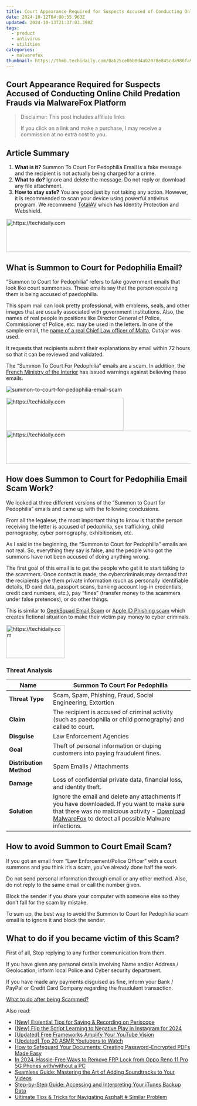 ```yaml
---
title: Court Appearance Required for Suspects Accused of Conducting Online Child Predation Frauds via MalwareFox Platform
date: 2024-10-12T04:00:55.963Z
updated: 2024-10-13T21:37:03.390Z
tags:
  - product
  - antivirus
  - utilities
categories:
  - malwarefox
thumbnail: https://thmb.techidaily.com/0ab25ce0bb8d4ab2078e845cda986fa9a30d3de551640bc5deeb7f8730f9ba76.jpg
---
```


## Court Appearance Required for Suspects Accused of Conducting Online Child Predation Frauds via MalwareFox Platform

>  Disclaimer: This post includes affiliate links
>
>  If you click on a link and make a purchase, I may receive a commission at no extra cost to you.
>

## Article Summary

1. **What is it?** Summon To Court For Pedophilia Email is a fake message and the recipient is not actually being charged for a crime.
2. **What to do?** Ignore and delete the message. Do not reply or download any file attachment.
3. **How to stay safe?** You are good just by not taking any action. However, it is recommended to scan your device using powerful antivirus program. We recommend [TotalAV](https://tools.techidaily.com/malwarefox/products/) which has Identity Protection and Webshield.

<!-- affiliate ads begin -->
<a href="https://appsumo.8odi.net/c/5597632/2144279/7443" target="_top" id="2144279">
  <img src="//a.impactradius-go.com/display-ad/7443-2144279" border="0" alt="https://techidaily.com" width="728" height="90"/>
</a>
<img height="0" width="0" src="https://appsumo.8odi.net/i/5597632/2144279/7443" style="position:absolute;visibility:hidden;" border="0" />
<!-- affiliate ads end -->

## What is Summon to Court for Pedophilia Email?

“Summon to Court for Pedophilia” refers to fake government emails that look like court summonses. These emails say that the person receiving them is being accused of paedophilia. 

This spam mail can look pretty professional, with emblems, seals, and other images that are usually associated with government institutions. Also, the names of real people in positions like Director General of Police, Commissioner of Police, etc. may be used in the letters. In one of the sample email, the [name of a real Chief Law officer of Malta](https://timesofmalta.com/articles/view/new-email-scam-threatens-recipients-paedophilia-court-charges.979598), Cutajar was used. 

It requests that recipients submit their explanations by email within 72 hours so that it can be reviewed and validated.

The “Summon To Court For Pedophilia” emails are a scam. In addition, the [French Ministry of the Interior](https://www.interieur.gouv.fr/actualites/communiques/escroquerie-au-faux-courriel) has issued warnings against believing these emails.

![](https://www.malwarefox.com/wp-content/uploads/2023/01/summon-to-court-for-pedophilia-email-scam.webp "summon-to-court-for-pedophilia-email-scam")

<!-- affiliate ads begin -->
<a href="https://bluettius.sjv.io/c/5597632/2139113/17108" target="_top" id="2139113">
  <img src="//a.impactradius-go.com/display-ad/17108-2139113" border="0" alt="https://techidaily.com" width="320" height="90"/>
</a>
<img height="0" width="0" src="https://bluettius.sjv.io/i/5597632/2139113/17108" style="position:absolute;visibility:hidden;" border="0" />
<!-- affiliate ads end -->

<!-- affiliate ads begin -->
<a href="https://ephamedtechinc.pxf.io/c/5597632/2130531/26400" target="_top" id="2130531">
  <img src="//a.impactradius-go.com/display-ad/26400-2130531" border="0" alt="https://techidaily.com" width="728" height="90"/>
</a>
<img height="0" width="0" src="https://ephamedtechinc.pxf.io/i/5597632/2130531/26400" style="position:absolute;visibility:hidden;" border="0" />
<!-- affiliate ads end -->

## How does Summon to Court for Pedophilia Email Scam Work?

We looked at three different versions of the “Summon to Court for Pedophilia” emails and came up with the following conclusions.

From all the legalese, the most important thing to know is that the person receiving the letter is accused of pedophilia, sex trafficking, child pornography, cyber pornography, exhibitionism, etc. 

As I said in the beginning, the “Summon to Court for Pedophilia” emails are not real. So, everything they say is false, and the people who got the summons have not been accused of doing anything wrong.

The first goal of this email is to get the people who get it to start talking to the scammers. Once contact is made, the cybercriminals may demand that the recipients give them private information (such as personally identifiable details, ID card data, passport scans, banking account log-in credentials, credit card numbers, etc.), pay “fines” (transfer money to the scammers under false pretences), or do other things.

This is similar to [GeekSquad Email Scam](https://tools.techidaily.com/malwarefox/products/) or [Apple ID Phishing scam](https://tools.techidaily.com/malwarefox/products/) which creates fictional situation to make their victim pay money to cyber criminals.

<!-- affiliate ads begin -->
<a href="https://review-au.sjv.io/c/5597632/2098700/14409" target="_top" id="2098700">
  <img src="//a.impactradius-go.com/display-ad/14409-2098700" border="0" alt="https://techidaily.com" width="160" height="90"/>
</a>
<img height="0" width="0" src="https://review-au.sjv.io/i/5597632/2098700/14409" style="position:absolute;visibility:hidden;" border="0" />
<!-- affiliate ads end -->

### Threat Analysis

| **Name**                | Summon To Court For Pedophilia                                                                                                                                                                                                                  |
| ----------------------- | ----------------------------------------------------------------------------------------------------------------------------------------------------------------------------------------------------------------------------------------------- |
| **Threat Type**         | Scam, Spam, Phishing, Fraud, Social Engineering, Extortion                                                                                                                                                                                      |
| **Claim**               | The recipient is accused of criminal activity (such as paedophilia or child pornography) and called to court.                                                                                                                                   |
| **Disguise**            | Law Enforcement Agencies                                                                                                                                                                                                                        |
| **Goal**                | Theft of personal information or duping customers into paying fraudulent fines.                                                                                                                                                                 |
| **Distribution Method** | Spam Emails / Attachments                                                                                                                                                                                                                       |
| **Damage**              | Loss of confidential private data, financial loss, and identity theft.                                                                                                                                                                          |
| **Solution**            | Ignore the email and delete any attachments if you have downloaded. If you want to make sure that there was no malicious activity - [Download MalwareFox](https://tools.techidaily.com/malwarefox/products/) to detect all possible Malware infections. |

## How to avoid Summon to Court Email Scam?

If you got an email from “Law Enforcement/Police Officer” with a court summons and you think it’s a scam, you’ve already done half the work.

Do not send personal information through email or any other method. Also, do not reply to the same email or call the number given.

Block the sender if you share your computer with someone else so they don’t fall for the scam by mistake.

To sum up, the best way to avoid the Summon to Court for Pedophilia scam email is to ignore it and block the sender.

## What to do if you became victim of this Scam?

First of all, Stop replying to any further communication from them. 

If you have given any personal details involving Name and/or Address / Geolocation, inform local Police and Cyber security department. 

If you have made any payments disguised as fine, inform your Bank / PayPal or Credit Card Company regarding the fraudulent transaction. 

[What to do after being Scammed?](https://tools.techidaily.com/malwarefox/products/)

<ins class="adsbygoogle"
     style="display:block"
     data-ad-format="autorelaxed"
     data-ad-client="ca-pub-7571918770474297"
     data-ad-slot="1223367746"></ins>

<ins class="adsbygoogle"
     style="display:block"
     data-ad-client="ca-pub-7571918770474297"
     data-ad-slot="8358498916"
     data-ad-format="auto"
     data-full-width-responsive="true"></ins>

<span class="atpl-alsoreadstyle">Also read:</span>
<div><ul>
<li><a href="https://vp-tips.techidaily.com/new-essential-tips-for-saving-and-recording-on-periscope/"><u>[New] Essential Tips for Saving & Recording on Periscope</u></a></li>
<li><a href="https://instagram-video-files.techidaily.com/new-flip-the-script-learning-to-negative-play-in-instagram-for-2024/"><u>[New] Flip the Script Learning to Negative Play in Instagram for 2024</u></a></li>
<li><a href="https://facebook-video-footage.techidaily.com/updated-free-frameworks-amplify-your-youtube-vision/"><u>[Updated] Free Frameworks Amplify Your YouTube Vision</u></a></li>
<li><a href="https://facebook-video-footage.techidaily.com/updated-top-20-asmr-youtubers-to-watch/"><u>[Updated] Top 20 ASMR Youtubers to Watch</u></a></li>
<li><a href="https://win-info.techidaily.com/how-to-safeguard-your-documents-creating-password-encrypted-pdfs-made-easy/"><u>How to Safeguard Your Documents: Creating Password-Encrypted PDFs Made Easy</u></a></li>
<li><a href="https://android-frp.techidaily.com/in-2024-hassle-free-ways-to-remove-frp-lock-from-oppo-reno-11-pro-5g-phones-withwithout-a-pc-by-drfone-android/"><u>In 2024, Hassle-Free Ways to Remove FRP Lock from Oppo Reno 11 Pro 5G Phones with/without a PC</u></a></li>
<li><a href="https://win-info.techidaily.com/seamless-guide-mastering-the-art-of-adding-soundtracks-to-your-videos/"><u>Seamless Guide: Mastering the Art of Adding Soundtracks to Your Videos</u></a></li>
<li><a href="https://win-info.techidaily.com/step-by-step-guide-accessing-and-interpreting-your-itunes-backup-data/"><u>Step-by-Step Guide: Accessing and Interpreting Your iTunes Backup Data</u></a></li>
<li><a href="https://win-info.techidaily.com/ultimate-tips-and-tricks-for-navigating-asphalt-similar-problem/"><u>Ultimate Tips & Tricks for Navigating Asphalt # Similar Problem</u></a></li>
</ul></div>

